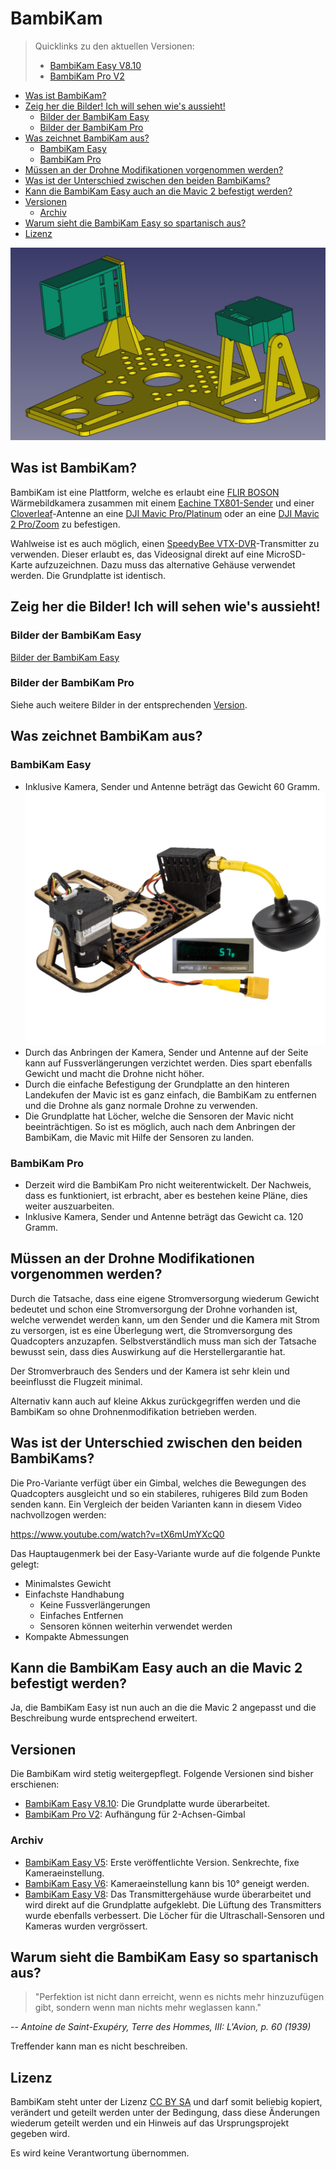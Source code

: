 # BambiKam

> Quicklinks zu den aktuellen Versionen:
> - [BambiKam Easy V8.10](BambiKamEasy/BambiKamEasyV8.10)
> - [BambiKam Pro V2](BambiKamPro/BambiKamProV2)

- [Was ist BambiKam?](#was-ist-bambikam)
- [Zeig her die Bilder! Ich will sehen wie's aussieht!](#zeig-her-die-bilder-ich-will-sehen-wies-aussieht)
  - [Bilder der BambiKam Easy](#bilder-der-bambikam-easy)
  - [Bilder der BambiKam Pro](#bilder-der-bambikam-pro)
- [Was zeichnet BambiKam aus?](#was-zeichnet-bambikam-aus)
  - [BambiKam Easy](#bambikam-easy)
  - [BambiKam Pro](#bambikam-pro)
- [Müssen an der Drohne Modifikationen vorgenommen werden?](#müssen-an-der-drohne-modifikationen-vorgenommen-werden)
- [Was ist der Unterschied zwischen den beiden BambiKams?](#was-ist-der-unterschied-zwischen-den-beiden-bambikams)
- [Kann die BambiKam Easy auch an die Mavic 2 befestigt werden?](#kann-die-bambikam-easy-auch-an-die-mavic-2-befestigt-werden)
- [Versionen](#versionen)
  - [Archiv](#archiv)
- [Warum sieht die BambiKam Easy so spartanisch aus?](#warum-sieht-die-bambikam-easy-so-spartanisch-aus)
- [Lizenz](#lizenz)

![Bild der BambiKam Easy](bilder/BambiKam_Easy_CAD.png)

## Was ist BambiKam?

BambiKam ist eine Plattform, welche es erlaubt eine [FLIR BOSON](http://www.flir.de/cores/boson/) Wärmebildkamera zusammen mit einem [Eachine TX801-Sender](https://www.google.com/search?q=eachine%20tx801) und einer [Cloverleaf](https://www.google.com/search?q=align+cloverleaf+5.8+ghz)-Antenne an eine [DJI Mavic Pro/Platinum](https://www.google.com/search?q=dji+mavic+pro+platinum) oder an eine [DJI Mavic 2 Pro/Zoom](https://www.google.com/search?q=dji+mavic+2+pro) zu befestigen.

Wahlweise ist es auch möglich, einen [SpeedyBee VTX-DVR](https://www.speedybee.com/speedy-bee-vtx-dvr/)-Transmitter zu verwenden. Dieser erlaubt es, das Videosignal direkt auf eine MicroSD-Karte aufzuzeichnen. Dazu muss das alternative Gehäuse verwendet werden. Die Grundplatte ist identisch.

## Zeig her die Bilder! Ich will sehen wie's aussieht!

### Bilder der BambiKam Easy

[Bilder der BambiKam Easy](BambiKamEasy/BambiKamEasyV8#zeig-her-die-bilder-ich-will-sehen-wies-aussieht)

### Bilder der BambiKam Pro

Siehe auch weitere Bilder in der entsprechenden [Version](#versionen).

## Was zeichnet BambiKam aus?

### BambiKam Easy

- Inklusive Kamera, Sender und Antenne beträgt das Gewicht 60 Gramm. ![Gewicht](bilder/BambiKam_Easy_Gewicht.jpg)
- Durch das Anbringen der Kamera, Sender und Antenne auf der Seite kann auf Fussverlängerungen verzichtet werden. Dies spart ebenfalls Gewicht und macht die Drohne nicht höher.
- Durch die einfache Befestigung der Grundplatte an den hinteren Landekufen der Mavic ist es ganz einfach, die BambiKam zu entfernen und die Drohne als ganz normale Drohne zu verwenden.
- Die Grundplatte hat Löcher, welche die Sensoren der Mavic nicht beeinträchtigen. So ist es möglich, auch nach dem Anbringen der BambiKam, die Mavic mit Hilfe der Sensoren zu landen.

### BambiKam Pro

- Derzeit wird die BambiKam Pro nicht weiterentwickelt. Der Nachweis, dass es funktioniert, ist erbracht, aber es bestehen keine Pläne, dies weiter auszuarbeiten.
- Inklusive Kamera, Sender und Antenne beträgt das Gewicht ca. 120 Gramm.

## Müssen an der Drohne Modifikationen vorgenommen werden?

Durch die Tatsache, dass eine eigene Stromversorgung wiederum Gewicht bedeutet und schon eine Stromversorgung der Drohne vorhanden ist, welche verwendet werden kann, um den Sender und die Kamera mit Strom zu versorgen, ist es eine Überlegung wert, die Stromversorgung des Quadcopters anzuzapfen. Selbstverständlich muss man sich der Tatsache bewusst sein, dass dies Auswirkung auf die Herstellergarantie hat.

Der Stromverbrauch des Senders und der Kamera ist sehr klein und beeinflusst die Flugzeit minimal.

Alternativ kann auch auf kleine Akkus zurückgegriffen werden und die BambiKam so ohne Drohnenmodifikation betrieben werden.

## Was ist der Unterschied zwischen den beiden BambiKams?

Die Pro-Variante verfügt über ein Gimbal, welches die Bewegungen des Quadcopters ausgleicht und so ein stabileres, ruhigeres Bild zum Boden senden kann. Ein Vergleich der beiden Varianten kann in diesem Video nachvollzogen werden:

<https://www.youtube.com/watch?v=tX6mUmYXcQ0>

Das Hauptaugenmerk bei der Easy-Variante wurde auf die folgende Punkte gelegt:

- Minimalstes Gewicht
- Einfachste Handhabung
  - Keine Fussverlängerungen
  - Einfaches Entfernen
  - Sensoren können weiterhin verwendet werden
- Kompakte Abmessungen

## Kann die BambiKam Easy auch an die Mavic 2 befestigt werden?

Ja, die BambiKam Easy ist nun auch an die die Mavic 2 angepasst und die Beschreibung wurde entsprechend erweitert.

## Versionen

Die BambiKam wird stetig weitergepflegt. Folgende Versionen sind bisher erschienen:

- [BambiKam Easy V8.10](/BambiKamEasy/BambiKamEasyV8.10): Die Grundplatte wurde überarbeitet.
- [BambiKam Pro V2](/BambiKamPro/BambiKamProV2): Aufhängung für 2-Achsen-Gimbal

### Archiv

- [BambiKam Easy V5](/BambiKamEasy/BambiKamEasyV5): Erste veröffentlichte Version. Senkrechte, fixe Kameraeinstellung.
- [BambiKam Easy V6](/BambiKamEasy/BambiKamEasyV6): Kameraeinstellung kann bis 10° geneigt werden.
- [BambiKam Easy V8](/BambiKamEasy/BambiKamEasyV8): Das Transmittergehäuse wurde überarbeitet und wird direkt auf die Grundplatte aufgeklebt. Die Lüftung des Transmitters wurde ebenfalls verbessert. Die Löcher für die Ultraschall-Sensoren und Kameras wurden vergrössert.

## Warum sieht die BambiKam Easy so spartanisch aus?

> "Perfektion ist nicht dann erreicht, wenn es nichts mehr hinzuzufügen gibt, sondern wenn man nichts mehr weglassen kann."

-- <cite> Antoine de Saint-Exupéry, Terre des Hommes, III: L'Avion, p. 60 (1939)</cite>

Treffender kann man es nicht beschreiben.

## Lizenz

BambiKam steht unter der Lizenz [CC BY SA](https://creativecommons.org/licenses/by-sa/3.0/ch/) und darf somit beliebig kopiert, verändert und geteilt werden unter der Bedingung, dass diese Änderungen wiederum geteilt werden und ein Hinweis auf das Ursprungsprojekt gegeben wird.

Es wird keine Verantwortung übernommen.
